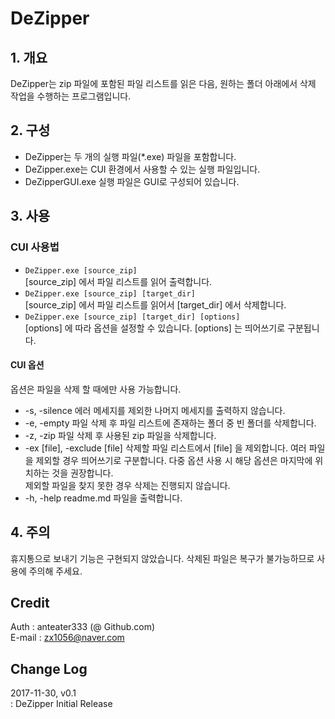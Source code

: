 ﻿# DeZipper

## 1. 개요

DeZipper는 zip 파일에 포함된 파일 리스트를 읽은 다음, 원하는 폴더 아래에서 삭제 작업을 수행하는 프로그램입니다.

## 2. 구성

 * DeZipper는 두 개의 실행 파일(*.exe) 파일을 포함합니다.  
 * DeZipper.exe는 CUI 환경에서 사용할 수 있는 실행 파일입니다.  
 * DeZipperGUI.exe 실행 파일은 GUI로 구성되어 있습니다.  

## 3. 사용
### CUI 사용법
 * `DeZipper.exe [source_zip]`  
 [source_zip] 에서 파일 리스트를 읽어 출력합니다.
 * `DeZipper.exe [source_zip] [target_dir]`  
 [source_zip] 에서 파일 리스트를 읽어서 [target_dir] 에서 삭제합니다.
 * `DeZipper.exe [source_zip] [target_dir] [options]`  
 [options] 에 따라 옵션을 설정할 수 있습니다. [options] 는 띄어쓰기로 구분됩니다.

#### CUI 옵션
 옵션은 파일을 삭제 할 때에만 사용 가능합니다.
 * -s, -silence
 에러 메세지를 제외한 나머지 메세지를 출력하지 않습니다.
 * -e, -empty
 파일 삭제 후 파일 리스트에 존재하는 폴더 중 빈 폴더를 삭제합니다.
 * -z, -zip
 파일 삭제 후 사용된 zip 파일을 삭제합니다.
 * -ex [file], -exclude [file]
 삭제할 파일 리스트에서 [file] 을 제외합니다. 여러 파일을 제외할 경우 띄어쓰기로 구분합니다. 다중 옵션 사용 시 해당 옵션은 마지막에 위치하는 것을 권장합니다.  
   제외할 파일을 찾지 못한 경우 삭제는 진행되지 않습니다.
 * -h, -help
 readme.md 파일을 출력합니다.

## 4. 주의
휴지통으로 보내기 기능은 구현되지 않았습니다. 삭제된 파일은 복구가 불가능하므로 사용에 주의해 주세요.

## Credit
Auth : anteater333 (@ Github.com)  
E-mail : zx1056@naver.com

## Change Log
2017-11-30, v0.1  
 : DeZipper Initial Release